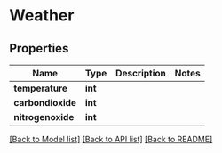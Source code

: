 # Weather

## Properties
Name | Type | Description | Notes
------------ | ------------- | ------------- | -------------
**temperature** | **int** |  | 
**carbondioxide** | **int** |  | 
**nitrogenoxide** | **int** |  | 

[[Back to Model list]](../README.md#documentation-for-models) [[Back to API list]](../README.md#documentation-for-api-endpoints) [[Back to README]](../README.md)

